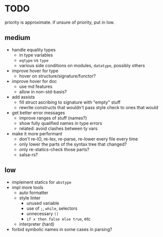 # TODO

priority is approximate. if unsure of priority, put in low.

## medium

- handle equality types
  - in type variables
  - `eqtype` vs `type`
  - various side conditions on modules, `datatype`, possibly others
- improve hover for type
  - hover on structure/signature/functor?
- improve hover for doc
  - use md features
  - allow in non-std-basis?
- add assists
  - fill struct ascribing to signature with "empty" stuff
  - rewrite constructs that wouldn't pass style check to ones that would
- get better error messages
  - improve ranges of stuff (names?)
  - show fully qualified names in type errors
  - related: avoid clashes between ty vars
- make it more performant
  - don't re-IO, re-lex, re-parse, re-lower every file every time
  - only lower the parts of the syntax tree that changed?
  - only re-statics-check those parts?
  - salsa-rs?

## low

- implement statics for `abstype`
- impl more tools
  - auto formatter
  - style linter
    - unused variable
    - use of `;`, `while`, selectors
    - unnecessary `()`
    - `if x then false else true`, etc
  - interpreter (hard)
- forbid symbolic names in some cases in parsing?
